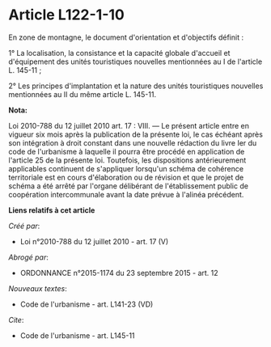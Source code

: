 # Article L122-1-10

En zone de montagne, le document d'orientation et d'objectifs définit : 

1° La localisation, la consistance et la capacité globale d'accueil et d'équipement des unités touristiques nouvelles
mentionnées au I de l'article L. 145-11 ; 

2° Les principes d'implantation et la nature des unités touristiques nouvelles mentionnées au II du même article L. 145-11.

**Nota:**

Loi 2010-788 du 12 juillet 2010 art. 17 : VIII. ― Le présent article entre en vigueur six mois après la publication de la
présente loi, le cas échéant après son intégration à droit constant dans une nouvelle rédaction du livre Ier du code de
l'urbanisme à laquelle il pourra être procédé en application de l'article 25 de la présente loi.
Toutefois, les dispositions antérieurement applicables continuent de s'appliquer lorsqu'un schéma de cohérence territoriale
est en cours d'élaboration ou de révision et que le projet de schéma a été arrêté par l'organe délibérant de l'établissement
public de coopération intercommunale avant la date prévue à l'alinéa précédent.

**Liens relatifs à cet article**

_Créé par_:

  - Loi n°2010-788 du 12 juillet 2010 - art. 17 (V)

_Abrogé par_:

  - ORDONNANCE n°2015-1174 du 23 septembre 2015 - art. 12

_Nouveaux textes_:

  - Code de l'urbanisme - art. L141-23 (VD)

_Cite_:

  - Code de l'urbanisme - art. L145-11
